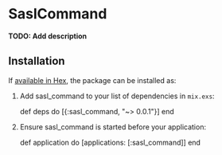 
# SaslCommand

**TODO: Add description**

## Installation

If [available in Hex](https://hex.pm/docs/publish), the package can be installed as:

  1. Add sasl_command to your list of dependencies in `mix.exs`:

        def deps do
          [{:sasl_command, "~> 0.0.1"}]
        end

  2. Ensure sasl_command is started before your application:

        def application do
          [applications: [:sasl_command]]
        end

